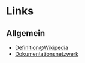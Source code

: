 # Links

## Allgemein

* [Definition@Wikipedia](http://de.wikipedia.org/wiki/Mem)
* [Dokumentationsnetzwerk](http://knowyourmeme.com)